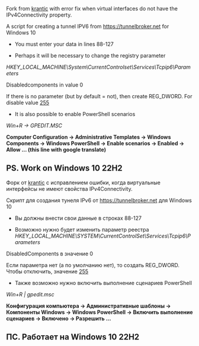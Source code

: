 Fork from [krantic](https://github.com/krantic/IPv6Tunnel) with error fix when virtual interfaces do not have the IPv4Connectivity property.

A script for creating a tunnel IPV6 from https://tunnelbroker.net for Windows 10


- You must enter your data in lines 88-127

- Perhaps it will be necessary to change the registry parameter

_HKEY_LOCAL_MACHINE\System\CurrentControlset\Services\Tcpip6\Parameters_

Disabledcomponents in value 0

If there is no parameter (but by default = not), then create REG_DWORD. For disable value [255](https://learn.microsoft.com/en-en/troubleshoot/windows-server/networking/configure-ipv6-in-windows)

- It is also possible to enable PowerShell scenarios

_Win+R -> GPEDIT.MSC_

**Computer Configuration -> Administrative Templates -> Windows Components -> Windows PowerShell -> Enable scenarios -> Enabled -> Allow ... (this line with google translate)**

PS. Work on Windows 10 22H2
--------------------------------------------------------
Форк от [krantic](https://github.com/krantic/ipv6tunnel) с исправлением ошибки, когда виртуальные интерфейсы не имеют свойства IPv4Connectivity.

Скрипт для создания тунеля IPv6 от https://tunnelbroker.net для Windows 10

- Вы должны внести свои данные в строках 88-127

- Возможно нужно будет изменить параметр реестра
_HKEY_LOCAL_MACHINE\SYSTEM\CurrentControlSet\Services\Tcpip6\Parameters_

DisabledComponents в значение 0

Если параметра нет (а по умолчанию нет), то создать REG_DWORD. Чтобы отключить, значение [255](https://learn.microsoft.com/ru-ru/troubleshoot/windows-server/networking/configure-ipv6-in-windows)

- Также возможно нужно включить выполнение сценариев PowerShell

_Win+R | gpedit.msc_

**Конфигурация компьютера -> Административные шаблоны -> Компоненты Windows -> Windows PowerShell -> Включить выполнение сценариев -> Включено -> Разрешить ...**

ПС. Работает на Windows 10 22H2
--------------------------------------------------------
